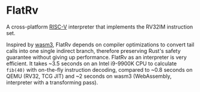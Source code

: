# FlatRv

A cross-platform [RISC-V](https://riscv.org/) interpreter that implements the RV32IM instruction set.

Inspired by [wasm3](https://github.com/wasm3/wasm3), FlatRv depends on compiler optimizations to convert tail calls into one single
indirect branch, therefore preserving Rust's safety guarantee without giving up performance. FlatRv as an interpreter
is very efficient. It takes ~3.5 seconds on an Intel i9-9900K CPU to calculate `fib(40)` with on-the-fly instruction decoding, compared
to ~0.8 seconds on QEMU (RV32, TCG JIT) and ~2 seconds on wasm3 (WebAssembly, interpreter with a transforming pass).
